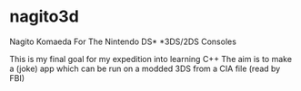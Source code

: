 # nagito3d
Nagito Komaeda For The Nintendo DS*
*3DS/2DS Consoles

This is my final goal for my expedition into learning C++
The aim is to make a (joke) app which can be run on a modded 3DS from a CIA file (read by FBI)
